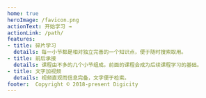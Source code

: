 ```yaml
---
home: true
heroImage: /favicon.png
actionText: 开始学习 →
actionLink: /path/
features:
- title: 碎片学习
  details: 每一小节都是相对独立完善的一个知识点，便于随时搜索取用。
- title: 前后承接
  details: 课程由不多的几个小节组成。前面的课程会成为后续课程学习的基础。
- title: 文字加视频
  details: 视频直观而信息完备，文字便于检索。
footer:  Copyright © 2018-present Digicity
---
```

